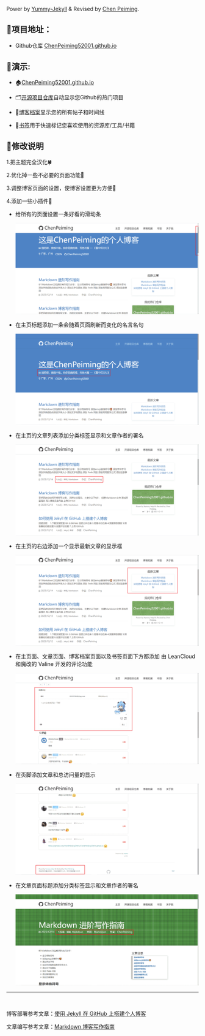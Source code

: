 Power by [Yummy-Jekyll](https://github.com/DONGChuan/Yummy-Jekyll) & Revised by [Chen Peiming](https://github.com/ChenPeiming52001/ChenPeiming52001.github.io).

## 🥰项目地址：

 - Github仓库 [ChenPeiming52001.github.io](https://github.com/ChenPeiming52001/ChenPeiming52001.github.io)

## 🎥演示:

 - 🏠[ChenPeiming52001.github.io](https://chenpeiming52001.github.io/)

 - 🗂[开源项目仓库](https://chenpeiming52001.github.io/open-source)自动显示您Github的热门项目

 - 📑[博客档案](https://chenpeiming52001.github.io/blog)显示您的所有帖子和时间线

 - 🔖[书签](https://chenpeiming52001.github.io/bookmark)用于快速标记您喜欢使用的资源库/工具/书籍

## 🎉修改说明

1.把主题完全汉化🍀

2.优化掉一些不必要的页面功能👾

3.调整博客页面的设置，使博客设置更为方便💞

4.添加一些小插件🎊

 - 给所有的页面设置一条好看的滑动条

    [![滑动条](/assets/images/README/readme-1.png)](/assets/images/README/readme-1.png?raw=true)

 - 在主页标题添加一条会随着页面刷新而变化的名言名句

    [![名言名句](/assets/images/README/readme-2.png)](/assets/images/README/readme-2.png)

 - 在主页的文章列表添加分类标签显示和文章作者的署名

    [![署名](/assets/images/README/readme-3.png)](/assets/images/README/readme-3.png)

 - 在主页的右边添加一个显示最新文章的显示框

    [![文章](/assets/images/README/readme-4.png)](/assets/images/README/readme-4.png)

 - 在主页面、文章页面、博客档案页面以及书签页面下方都添加 由 LeanCloud 和魔改的 Valine 开发的评论功能

    [![评论](/assets/images/README/readme-5.png)](/assets/images/README/readme-5.png)

 - 在页脚添加文章和总访问量的显示

    [![访问](/assets/images/README/readme-6.png)](/assets/images/README/readme-6.png)

 - 在文章页面标题添加分类标签显示和文章作者的署名

    [![文章标题](/assets/images/README/readme-7.png)](/assets/images/README/readme-7.png)

<hr><br>

博客部署参考文章：[使用 Jekyll 在 GitHub 上搭建个人博客](https://chenpeiming52001.github.io/jekyll/2023/12/12/create-blog.html)

文章编写参考文章：[Markdown 博客写作指南](https://chenpeiming52001.github.io/markdown/2023/12/13/Blog-Found.html)
